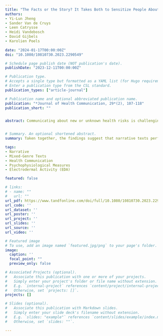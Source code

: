 ```yaml
---
title: "The Facts or the Story? It Takes Both to Sensitize People About Unknown Health Hazards"
authors:
- Yi-Lun Jheng
- Sander Van de Cruys
- Leen Catrysse
- Heidi Vandebosch
- David Gijbels
- Karolien Poels
  
date: "2024-01-17T00:00:00Z"
doi: "10.1080/10810730.2023.2290549"

# Schedule page publish date (NOT publication's date).
publishDate: "2023-12-11T00:00:00Z"

# Publication type.
# Accepts a single type but formatted as a YAML list (for Hugo requirements).
# Enter a publication type from the CSL standard.
publication_types: ["article-journal"]

# Publication name and optional abbreviated publication name.
publication: "*Journal of Health Communication, 29*(2), 107-118"
publication_short: ""


abstract: Communicating about new or unknown health risks is challenging because it requires audiences to engage with and process novel and often complex health information. This study examines how texts can convey awareness and increase knowledge about health risks people are unaware of. The focus is on how text genre (narrative, expository, and mixed-genre) affects relevant emotional (arousal, transportation) and cognitive outcomes (knowledge and risk severity), measured using both online (electrodermal activity) and offline self-report measures. Mixed-effects model analyses revealed that narrative texts exhibit the highest self-reported arousal, transportation, and risk severity. Additionally, transportation mediates the relationship between text genre and risk severity. Ultimately, mixed-genre texts produced significantly higher arousal peaks and confidence ratings on knowledge posttests compared to expository texts. Taken together, the findings suggest that narrative texts perform better at raising awareness, whereas mixed-genre texts seem more effective in learning. The implications for health risk communication are discussed.


# Summary. An optional shortened abstract.
summary: Taken together, the findings suggest that narrative texts perform better at raising awareness, whereas mixed-genre texts seem more effective in learning. The implications for health risk communication are discussed.

tags:
- Narrative
- Mixed-Genre Texts
- Health Communication
- Psychophysiological Measures
- Electrodermal Activity (EDA)

featured: false

# links:
# - name: ""
#   url: ""
url_pdf: https://www.tandfonline.com/doi/full/10.1080/10810730.2023.2290549
url_code: ''
url_dataset: ''
url_poster: ''
url_project: ''
url_slides: ''
url_source: ''
url_video: ''

# Featured image
# To use, add an image named `featured.jpg/png` to your page's folder. 
image:
  caption: ''
  focal_point: ""
  preview_only: false

# Associated Projects (optional).
#   Associate this publication with one or more of your projects.
#   Simply enter your project's folder or file name without extension.
#   E.g. `internal-project` references `content/project/internal-project/index.md`.
#   Otherwise, set `projects: []`.
projects: []

# Slides (optional).
#   Associate this publication with Markdown slides.
#   Simply enter your slide deck's filename without extension.
#   E.g. `slides: "example"` references `content/slides/example/index.md`.
#   Otherwise, set `slides: ""`.

---
```

